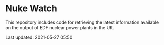 # Nuke Watch

This repository includes code for retrieving the latest information available on the output of EDF nuclear power plants in the UK.

Last updated: 2021-05-27 05:50